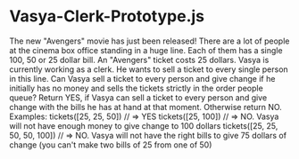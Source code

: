 # Vasya-Clerk-Prototype.js
The new "Avengers" movie has just been released! There are a lot of people at the cinema box office standing in a huge line. Each of them has a single 100, 50 or 25 dollar bill. An "Avengers" ticket costs 25 dollars.  Vasya is currently working as a clerk. He wants to sell a ticket to every single person in this line.  Can Vasya sell a ticket to every person and give change if he initially has no money and sells the tickets strictly in the order people queue?  Return YES, if Vasya can sell a ticket to every person and give change with the bills he has at hand at that moment. Otherwise return NO. Examples:  tickets([25, 25, 50]) // => YES tickets([25, 100]) // => NO. Vasya will not have enough money to give change to 100 dollars tickets([25, 25, 50, 50, 100]) // => NO. Vasya will not have the right bills to give 75 dollars of change (you can't make two bills of 25 from one of 50)
